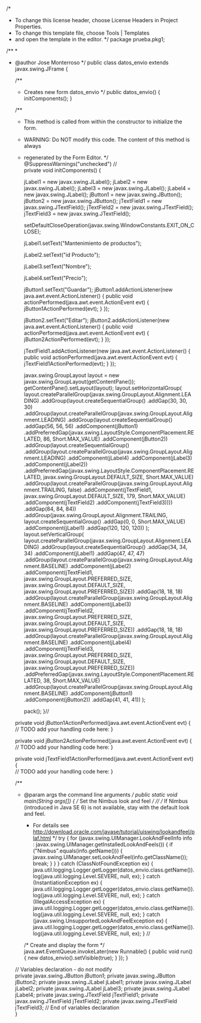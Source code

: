 /*
 * To change this license header, choose License Headers in Project Properties.
 * To change this template file, choose Tools | Templates
 * and open the template in the editor.
 */
package prueba.pkg1;

/**
 *
 * @author Jose Monterroso 
 */
public class datos_envio extends javax.swing.JFrame {

    /**
     * Creates new form datos_envio
     */
    public datos_envio() {
        initComponents();
    }

    /**
     * This method is called from within the constructor to initialize the form.
     * WARNING: Do NOT modify this code. The content of this method is always
     * regenerated by the Form Editor.
     */
    @SuppressWarnings("unchecked")
    // <editor-fold defaultstate="collapsed" desc="Generated Code">                          
    private void initComponents() {

        jLabel1 = new javax.swing.JLabel();
        jLabel2 = new javax.swing.JLabel();
        jLabel3 = new javax.swing.JLabel();
        jLabel4 = new javax.swing.JLabel();
        jButton1 = new javax.swing.JButton();
        jButton2 = new javax.swing.JButton();
        jTextField1 = new javax.swing.JTextField();
        jTextField2 = new javax.swing.JTextField();
        jTextField3 = new javax.swing.JTextField();

        setDefaultCloseOperation(javax.swing.WindowConstants.EXIT_ON_CLOSE);

        jLabel1.setText("Mantenimiento de productos");

        jLabel2.setText("id Producto");

        jLabel3.setText("Nombre");

        jLabel4.setText("Precio");

        jButton1.setText("Guardar");
        jButton1.addActionListener(new java.awt.event.ActionListener() {
            public void actionPerformed(java.awt.event.ActionEvent evt) {
                jButton1ActionPerformed(evt);
            }
        });

        jButton2.setText("Editar");
        jButton2.addActionListener(new java.awt.event.ActionListener() {
            public void actionPerformed(java.awt.event.ActionEvent evt) {
                jButton2ActionPerformed(evt);
            }
        });

        jTextField1.addActionListener(new java.awt.event.ActionListener() {
            public void actionPerformed(java.awt.event.ActionEvent evt) {
                jTextField1ActionPerformed(evt);
            }
        });

        javax.swing.GroupLayout layout = new javax.swing.GroupLayout(getContentPane());
        getContentPane().setLayout(layout);
        layout.setHorizontalGroup(
            layout.createParallelGroup(javax.swing.GroupLayout.Alignment.LEADING)
            .addGroup(layout.createSequentialGroup()
                .addGap(30, 30, 30)
                .addGroup(layout.createParallelGroup(javax.swing.GroupLayout.Alignment.LEADING)
                    .addGroup(layout.createSequentialGroup()
                        .addGap(56, 56, 56)
                        .addComponent(jButton1)
                        .addPreferredGap(javax.swing.LayoutStyle.ComponentPlacement.RELATED, 86, Short.MAX_VALUE)
                        .addComponent(jButton2))
                    .addGroup(layout.createSequentialGroup()
                        .addGroup(layout.createParallelGroup(javax.swing.GroupLayout.Alignment.LEADING)
                            .addComponent(jLabel4)
                            .addComponent(jLabel3)
                            .addComponent(jLabel2))
                        .addPreferredGap(javax.swing.LayoutStyle.ComponentPlacement.RELATED, javax.swing.GroupLayout.DEFAULT_SIZE, Short.MAX_VALUE)
                        .addGroup(layout.createParallelGroup(javax.swing.GroupLayout.Alignment.TRAILING, false)
                            .addComponent(jTextField1, javax.swing.GroupLayout.DEFAULT_SIZE, 179, Short.MAX_VALUE)
                            .addComponent(jTextField2)
                            .addComponent(jTextField3))))
                .addGap(84, 84, 84))
            .addGroup(javax.swing.GroupLayout.Alignment.TRAILING, layout.createSequentialGroup()
                .addGap(0, 0, Short.MAX_VALUE)
                .addComponent(jLabel1)
                .addGap(120, 120, 120))
        );
        layout.setVerticalGroup(
            layout.createParallelGroup(javax.swing.GroupLayout.Alignment.LEADING)
            .addGroup(layout.createSequentialGroup()
                .addGap(34, 34, 34)
                .addComponent(jLabel1)
                .addGap(47, 47, 47)
                .addGroup(layout.createParallelGroup(javax.swing.GroupLayout.Alignment.BASELINE)
                    .addComponent(jLabel2)
                    .addComponent(jTextField1, javax.swing.GroupLayout.PREFERRED_SIZE, javax.swing.GroupLayout.DEFAULT_SIZE, javax.swing.GroupLayout.PREFERRED_SIZE))
                .addGap(18, 18, 18)
                .addGroup(layout.createParallelGroup(javax.swing.GroupLayout.Alignment.BASELINE)
                    .addComponent(jLabel3)
                    .addComponent(jTextField2, javax.swing.GroupLayout.PREFERRED_SIZE, javax.swing.GroupLayout.DEFAULT_SIZE, javax.swing.GroupLayout.PREFERRED_SIZE))
                .addGap(18, 18, 18)
                .addGroup(layout.createParallelGroup(javax.swing.GroupLayout.Alignment.BASELINE)
                    .addComponent(jLabel4)
                    .addComponent(jTextField3, javax.swing.GroupLayout.PREFERRED_SIZE, javax.swing.GroupLayout.DEFAULT_SIZE, javax.swing.GroupLayout.PREFERRED_SIZE))
                .addPreferredGap(javax.swing.LayoutStyle.ComponentPlacement.RELATED, 38, Short.MAX_VALUE)
                .addGroup(layout.createParallelGroup(javax.swing.GroupLayout.Alignment.BASELINE)
                    .addComponent(jButton1)
                    .addComponent(jButton2))
                .addGap(41, 41, 41))
        );

        pack();
    }// </editor-fold>                        

    private void jButton1ActionPerformed(java.awt.event.ActionEvent evt) {                                         
        // TODO add your handling code here:
    }                                        

    private void jButton2ActionPerformed(java.awt.event.ActionEvent evt) {                                         
        // TODO add your handling code here:
    }                                        

    private void jTextField1ActionPerformed(java.awt.event.ActionEvent evt) {                                            
        // TODO add your handling code here:
    }                                           

    /**
     * @param args the command line arguments
     */
    public static void main(String args[]) {
        /* Set the Nimbus look and feel */
        //<editor-fold defaultstate="collapsed" desc=" Look and feel setting code (optional) ">
        /* If Nimbus (introduced in Java SE 6) is not available, stay with the default look and feel.
         * For details see http://download.oracle.com/javase/tutorial/uiswing/lookandfeel/plaf.html 
         */
        try {
            for (javax.swing.UIManager.LookAndFeelInfo info : javax.swing.UIManager.getInstalledLookAndFeels()) {
                if ("Nimbus".equals(info.getName())) {
                    javax.swing.UIManager.setLookAndFeel(info.getClassName());
                    break;
                }
            }
        } catch (ClassNotFoundException ex) {
            java.util.logging.Logger.getLogger(datos_envio.class.getName()).log(java.util.logging.Level.SEVERE, null, ex);
        } catch (InstantiationException ex) {
            java.util.logging.Logger.getLogger(datos_envio.class.getName()).log(java.util.logging.Level.SEVERE, null, ex);
        } catch (IllegalAccessException ex) {
            java.util.logging.Logger.getLogger(datos_envio.class.getName()).log(java.util.logging.Level.SEVERE, null, ex);
        } catch (javax.swing.UnsupportedLookAndFeelException ex) {
            java.util.logging.Logger.getLogger(datos_envio.class.getName()).log(java.util.logging.Level.SEVERE, null, ex);
        }
        //</editor-fold>

        /* Create and display the form */
        java.awt.EventQueue.invokeLater(new Runnable() {
            public void run() {
                new datos_envio().setVisible(true);
            }
        });
    }

    // Variables declaration - do not modify                     
    private javax.swing.JButton jButton1;
    private javax.swing.JButton jButton2;
    private javax.swing.JLabel jLabel1;
    private javax.swing.JLabel jLabel2;
    private javax.swing.JLabel jLabel3;
    private javax.swing.JLabel jLabel4;
    private javax.swing.JTextField jTextField1;
    private javax.swing.JTextField jTextField2;
    private javax.swing.JTextField jTextField3;
    // End of variables declaration                   
}
